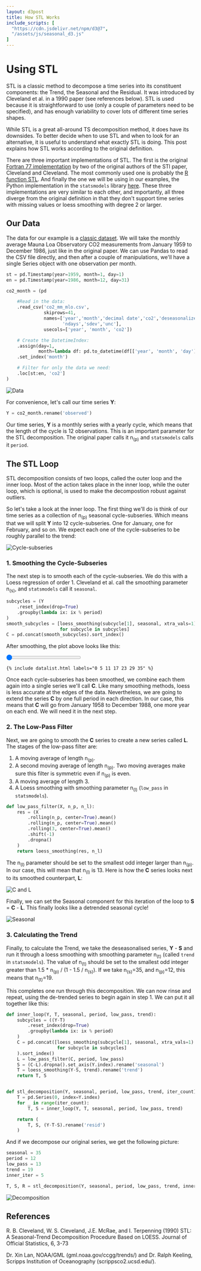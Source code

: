 ```yaml
---
layout: d3post
title: How STL Works
include_scripts: [
  "https://cdn.jsdelivr.net/npm/d3@7",
  "/assets/js/seasonal_d3.js"
]
---
```


# Using STL

STL is a classic method to decompose a time series into its constituent
components: the Trend, the Seasonal and the Residual. It was introduced by
Cleveland et al. in a 1990 paper (see references below). STL is used because it
is straightforward to use (only a couple of parameters need to be specified),
and has enough variability to cover lots of different time series shapes.

While STL is a great all-around TS decomposition method, it does have its
downsides. To better decide when to use STL and when to look for an
alternative, it is useful to understand what exactly STL is doing. This post
explains how STL works according to the original definition.

There are three important implementations of STL. The first is the original
[Fortran 77 implementation][1] by two of the original authors of the STl
paper, Cleveland and Cleveland. The most commonly used one is probably the [R
function STL][2]. And finally the one we will be using in our examples, the
Python implementation in the `statsmodels` library [here][3]. These three
implementations are very similar to each other, and importantly, all three
diverge from the original definition in that they don't support time series
with missing values or loess smoothing with degree 2 or larger.

## Our Data

The data for our example is a [classic dataset][4]. We will take the monthly
average Mauna Loa Observatory CO2 measurements from January 1959 to December
1986, just like in the original paper. We can use Pandas to read the CSV file
directly, and then after a couple of manipulations, we'll have a single
Series object with one observation per month.

```python
st = pd.Timestamp(year=1959, month=1, day=1)
en = pd.Timestamp(year=1986, month=12, day=31)

co2_month = (pd

    #Read in the data:
    .read_csv('co2_mm_mlo.csv', 
              skiprows=41, 
              names=['year','month','decimal date','co2','deseasonalized',
                     'ndays','sdev','unc'],
              usecols=['year', 'month', 'co2'])

    # Create the DatetimeIndex:
    .assign(day=1,
            month=lambda df: pd.to_datetime(df[['year', 'month', 'day']]))
    .set_index('month')

    # Filter for only the data we need:
    .loc[st:en, 'co2']
)
```

![Data](/assets/co2.png)

For convenience, let's call our time series **Y**:

```python
Y = co2_month.rename('observed')
```

Our time series, **Y** is a monthly series with a yearly cycle, which means
that the length of the cycle is 12 observations. This is an important
parameter for the STL decomposition. The original paper calls it
n<sub>(p)</sub> and `statsmodels` calls it `period`.

## The STL Loop

STL decomposition consists of two loops, called the outer loop and the inner
loop. Most of the action takes place in the inner loop, while the outer loop,
which is optional, is used to make the decompostion robust against outliers.

So let's take a look at the inner loop. The first thing we'll do is think of
our time series as a collection of n<sub>(p)</sub> seasonal cycle-subseries.
Which means that we will split **Y**
into 12 cycle-subseries. One for January, one for February, and so on. We
expect each one of the cycle-subseries to be roughly parallel to the trend:

![Cycle-subseries](/assets/co2-subseries.png)

### 1. Smoothing the Cycle-Subseries

The next step is to smooth each of the cycle-subseries. We do this with a
Loess regression of order 1. Cleveland et al. call the smoothing parameter
n<sub>(s)</sub>, and `statsmodels` call it `seasonal`.

```python
subcycles = (Y
    .reset_index(drop=True)
    .groupby(lambda ix: ix % period)
)
smooth_subcycles = [loess_smoothing(subcycle[1], seasonal, xtra_vals=1)
                    for subcycle in subcycles]
C = pd.concat(smooth_subcycles).sort_index()
```

After smoothing, the plot above looks like this:

<div id="seasonal-d3">
    <input type="range" id="nsubp" name="nsubp" list="values" min="0" max="6" step="1" value="0" style="width:200px; margin:0;"/>

    {% include datalist.html labels="0 5 11 17 23 29 35" %}
</div>

Once each cycle-subseries has been smoothed, we combine each them again into
a single series we'll call **C**. Like many smoothing methods, loess is less
accurate at the edges of the data. Nevertheless, we are going to extend the
series **C** by one full period in each direction. In our case, this means
that **C** will go from January 1958 to December 1988, one more year on each
end. We will need it in the next step.


### 2. The Low-Pass Filter

Next, we are going to smooth the **C** series to create a new series called
**L**.  The stages of the low-pass filter are: 

1. A moving average of length n<sub>(p)</sub>.
2. A second moving average of length n<sub>(p)</sub>. Two moving averages
   make sure this filter is symmetric even if n<sub>(p)</sub> is even.
3. A moving average of length 3.
4. A Loess smoothing with smoothing parameter n<sub>(l)</sub> (`low_pass`
   in `statsmodels`).

```python
def low_pass_filter(X, n_p, n_l):
    res = (X
        .rolling(n_p, center=True).mean()
        .rolling(n_p, center=True).mean()
        .rolling(3, center=True).mean()
        .shift(-1)
        .dropna()
    )
    return loess_smoothing(res, n_l)
```

The n<sub>(l)</sub> parameter should be set to the smallest odd integer larger
than n<sub>(p)</sub>. In our case, this will mean that n<sub>(l)</sub> is 13.
Here is how the **C** series looks next to its smoothed counterpart, **L**:

![C and L](/assets/low-pass.png)

Finally, we can set the Seasonal component for this iteration of the loop to
**S** = **C** - **L**. This finally looks like a detrended seasonal cycle!

![Seasonal](/assets/seasonal.png)


### 3. Calculating the Trend

Finally, to calculate the Trend, we take the deseasonalised series, **Y** -
**S** and run it through a loess smoothing with smoothing parameter 
n<sub>(t)</sub> (called `trend` in `statsmodels`). The value of
n<sub>(t)</sub> should be set to the smallest odd integer greater than 1.5 *
n<sub>(p)</sub> / (1 - 1.5 / n<sub>(s)</sub>). If we take n<sub>(s)</sub>=35,
and n<sub>(p)</sub>=12, this means that n<sub>(t)</sub>=19.

This completes one run through this decomposition. We can now rinse and
repeat, using the de-trended series to begin again in step 1. We can put it
all together like this:

```python
def inner_loop(Y, T, seasonal, period, low_pass, trend):
    subcycles = ((Y-T)
        .reset_index(drop=True)
        .groupby(lambda ix: ix % period)
    )
    C = pd.concat([loess_smoothing(subcycle[1], seasonal, xtra_vals=1)
                   for subcycle in subcycles]
    ).sort_index()
    L = low_pass_filter(C, period, low_pass)
    S = (C-L).dropna().set_axis(Y.index).rename('seasonal')
    T = loess_smoothing(Y-S, trend).rename('trend')
    return T, S


def stl_decomposition(Y, seasonal, period, low_pass, trend, iter_count):
    T = pd.Series(0, index=Y.index)
    for _ in range(iter_count):
        T, S = inner_loop(Y, T, seasonal, period, low_pass, trend)

    return (
        T, S, (Y-T-S).rename('resid')
    )
```

And if we decompose our original series, we get the following picture:

```python
seasonal = 35
period = 12
low_pass = 13
trend = 19
inner_iter = 5

T, S, R = stl_decomposition(Y, seasonal, period, low_pass, trend, inner_iter)
```

![Decomposition](/assets/decomposition.png)


## References
R. B. Cleveland, W. S. Cleveland, J.E. McRae, and I. Terpenning (1990) STL: A
Seasonal-Trend Decomposition Procedure Based on LOESS. Journal of Official
Statistics, 6, 3-73

Dr. Xin Lan, NOAA/GML (gml.noaa.gov/ccgg/trends/) and Dr. Ralph Keeling,
Scripps Institution of Oceanography (scrippsco2.ucsd.edu/).

[1]: <https://www.netlib.org/a/stl> "STL Fortran"
[2]: <https://www.rdocumentation.org/packages/stats/versions/3.6.2/topics/stl> "STL R"
[3]: <https://www.statsmodels.org/stable/generated/statsmodels.tsa.seasonal.STL.html#statsmodels.tsa.seasonal.STL> "STL Python"
[4]: <https://gml.noaa.gov/ccgg/trends/data.html> "Mauna Loa CO2 Data"

